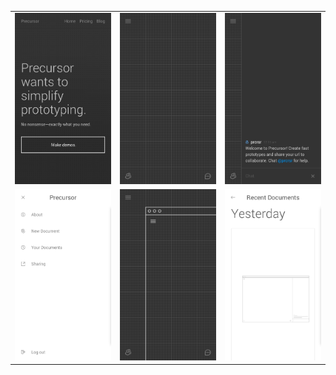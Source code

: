 <table>
  <tr>
    <td>
      <a href="https://raw.githubusercontent.com/precursorapp/press/master/screens-iphone6/home.png">
        <img src="home.png"/>
      </a>
    </td>
    <td>
      <a href="https://raw.githubusercontent.com/precursorapp/press/master/screens-iphone6/canvas.png">
        <img src="canvas.png"/>
      </a>
    </td>
    <td>
      <a href="https://raw.githubusercontent.com/precursorapp/press/master/screens-iphone6/chat.png">
        <img src="chat.png"/>
      </a>
    </td>
  </tr>
  <tr>
    <td>
      <a href="https://raw.githubusercontent.com/precursorapp/press/master/screens-iphone6/menu.png">
        <img src="menu.png"/>
      </a>
    </td>
    <td>
      <a href="https://raw.githubusercontent.com/precursorapp/press/master/screens-iphone6/wireframe.png">
        <img src="wireframe.png"/>
      </a>
    </td>
    <td>
      <a href="https://raw.githubusercontent.com/precursorapp/press/master/screens-iphone6/recent.png">
        <img src="recent.png"/>
      </a>
    </td>
  </tr>
</table>
